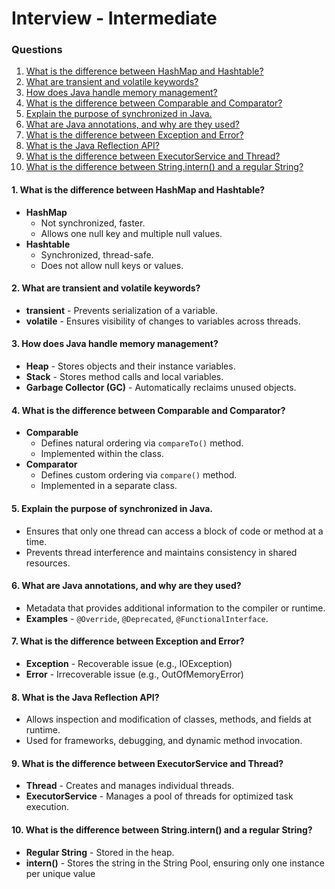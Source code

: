 
# Interview - Intermediate

### Questions
1. [What is the difference between HashMap and Hashtable?](#)
2. [What are transient and volatile keywords?](#)
3. [How does Java handle memory management?](#)
4. [What is the difference between Comparable and Comparator?](#)
5. [Explain the purpose of synchronized in Java.](#)
6. [What are Java annotations, and why are they used?](#)
7. [What is the difference between Exception and Error?](#)
8. [What is the Java Reflection API?](#)
9. [What is the difference between ExecutorService and Thread?](#)
10. [What is the difference between String.intern() and a regular String?](#)

#### 1. What is the difference between HashMap and Hashtable?
- **HashMap**
    - Not synchronized, faster.
    - Allows one null key and multiple null values.
- **Hashtable**
    - Synchronized, thread-safe.
    - Does not allow null keys or values.

#### 2. What are transient and volatile keywords?
- **transient** - Prevents serialization of a variable.
- **volatile** - Ensures visibility of changes to variables across threads.

#### 3. How does Java handle memory management?
- **Heap** - Stores objects and their instance variables.
- **Stack** - Stores method calls and local variables.
- **Garbage Collector (GC)** - Automatically reclaims unused objects.

#### 4. What is the difference between Comparable and Comparator?
- **Comparable**
    - Defines natural ordering via `compareTo()` method.
    - Implemented within the class.
- **Comparator**
    - Defines custom ordering via `compare()` method.
    - Implemented in a separate class.

#### 5. Explain the purpose of synchronized in Java.
- Ensures that only one thread can access a block of code or method at a time.
- Prevents thread interference and maintains consistency in shared resources.

#### 6. What are Java annotations, and why are they used?
- Metadata that provides additional information to the compiler or runtime.
- **Examples** - `@Override`, `@Deprecated`, `@FunctionalInterface`.

#### 7. What is the difference between Exception and Error?
- **Exception** - Recoverable issue (e.g., IOException)
- **Error** - Irrecoverable issue (e.g., OutOfMemoryError)

#### 8. What is the Java Reflection API?
- Allows inspection and modification of classes, methods, and fields at runtime.
- Used for frameworks, debugging, and dynamic method invocation.

#### 9. What is the difference between ExecutorService and Thread?
- **Thread** - Creates and manages individual threads.
- **ExecutorService** - Manages a pool of threads for optimized task execution.

#### 10. What is the difference between String.intern() and a regular String?
- **Regular String** - Stored in the heap.
- **intern()** - Stores the string in the String Pool, ensuring only one instance per unique value